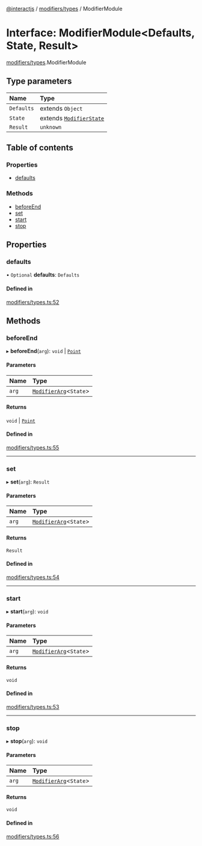 [@interactjs](../README.md) / [modifiers/types](../modules/modifiers_types.md) / ModifierModule

# Interface: ModifierModule\<Defaults, State, Result\>

[modifiers/types](../modules/modifiers_types.md).ModifierModule

## Type parameters

| Name | Type |
| :------ | :------ |
| `Defaults` | extends `Object` |
| `State` | extends [`ModifierState`](../modules/modifiers_types.md#modifierstate) |
| `Result` | `unknown` |

## Table of contents

### Properties

- [defaults](modifiers_types.ModifierModule.md#defaults)

### Methods

- [beforeEnd](modifiers_types.ModifierModule.md#beforeend)
- [set](modifiers_types.ModifierModule.md#set)
- [start](modifiers_types.ModifierModule.md#start)
- [stop](modifiers_types.ModifierModule.md#stop)

## Properties

### defaults

• `Optional` **defaults**: `Defaults`

#### Defined in

[modifiers/types.ts:52](https://github.com/Mu-L/interact.js/blob/d3d47461/packages/@interactjs/modifiers/types.ts#L52)

## Methods

### beforeEnd

▸ **beforeEnd**(`arg`): `void` \| [`Point`](core_types.Point.md)

#### Parameters

| Name | Type |
| :------ | :------ |
| `arg` | [`ModifierArg`](modifiers_types.ModifierArg.md)\<`State`\> |

#### Returns

`void` \| [`Point`](core_types.Point.md)

#### Defined in

[modifiers/types.ts:55](https://github.com/Mu-L/interact.js/blob/d3d47461/packages/@interactjs/modifiers/types.ts#L55)

___

### set

▸ **set**(`arg`): `Result`

#### Parameters

| Name | Type |
| :------ | :------ |
| `arg` | [`ModifierArg`](modifiers_types.ModifierArg.md)\<`State`\> |

#### Returns

`Result`

#### Defined in

[modifiers/types.ts:54](https://github.com/Mu-L/interact.js/blob/d3d47461/packages/@interactjs/modifiers/types.ts#L54)

___

### start

▸ **start**(`arg`): `void`

#### Parameters

| Name | Type |
| :------ | :------ |
| `arg` | [`ModifierArg`](modifiers_types.ModifierArg.md)\<`State`\> |

#### Returns

`void`

#### Defined in

[modifiers/types.ts:53](https://github.com/Mu-L/interact.js/blob/d3d47461/packages/@interactjs/modifiers/types.ts#L53)

___

### stop

▸ **stop**(`arg`): `void`

#### Parameters

| Name | Type |
| :------ | :------ |
| `arg` | [`ModifierArg`](modifiers_types.ModifierArg.md)\<`State`\> |

#### Returns

`void`

#### Defined in

[modifiers/types.ts:56](https://github.com/Mu-L/interact.js/blob/d3d47461/packages/@interactjs/modifiers/types.ts#L56)
